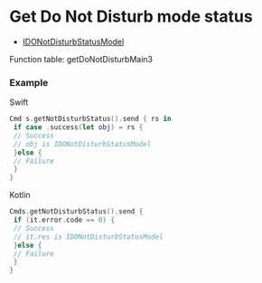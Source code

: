 # Get Do Not Disturb mode status 
* [IDONotDisturbStatusModel](../model/IDONotDisturbStatusModel.md) 

Function table: getDoNotDisturbMain3

### Example 

Swift
```swift
Cmd s.getNotDisturbStatus().send { rs in
 if case .success(let obj) = rs {
 // Success
 // obj is IDONotDisturbStatusModel
 }else {
 // Failure
 }
}
```

Kotlin
```kotlin 
Cmds.getNotDisturbStatus().send {
 if (it.error.code == 0) {
 // Success
 // it.res is IDONotDisturbStatusModel
 }else {
 // Failure
 }
}
```
